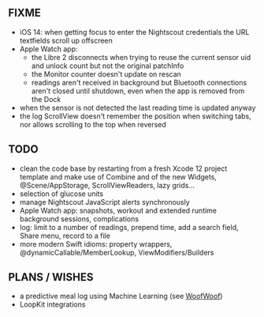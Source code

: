 FIXME
-----

* iOS 14: when getting focus to enter the Nightscout credentials the URL textfields scroll up offscreen
* Apple Watch app:
  - the Libre 2 disconnects when trying to reuse the current sensor uid and unlock count but not the original patchInfo
  - the Monitor counter doesn't update on rescan
  - readings aren't received in background but Bluetooth connections aren't closed until shutdown, even when the app is removed from the Dock
* when the sensor is not detected the last reading time is updated anyway
* the log ScrollView doesn't remember the position when switching tabs, nor allows scrolling to the top when reversed

TODO
----

* clean the code base by restarting from a fresh Xcode 12 project template and make use of Combine and of the new Widgets, @Scene/AppStorage, ScrollViewReaders, lazy grids...
* selection of glucose units
* manage Nightscout JavaScript alerts synchronously
* Apple Watch app: snapshots, workout and extended runtime background sessions, complications
* log: limit to a number of readings, prepend time, add a search field, Share menu, record to a file
* more modern Swift idioms: property wrappers, @dynamicCallable/MemberLookup, ViewModifiers/Builders


PLANS / WISHES
---------------

* a predictive meal log using Machine Learning (see [WoofWoof](https://github.com/gshaviv/ninety-two))
* LoopKit integrations
